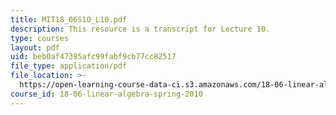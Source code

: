 ```yaml
---
title: MIT18_06S10_L10.pdf
description: This resource is a transcript for Lecture 10.
type: courses
layout: pdf
uid: beb0af47395afc99fabf9cb77cc82517
file_type: application/pdf
file_location: >-
  https://open-learning-course-data-ci.s3.amazonaws.com/18-06-linear-algebra-spring-2010/beb0af47395afc99fabf9cb77cc82517_MIT18_06S10_L10.pdf
course_id: 18-06-linear-algebra-spring-2010
---
```

